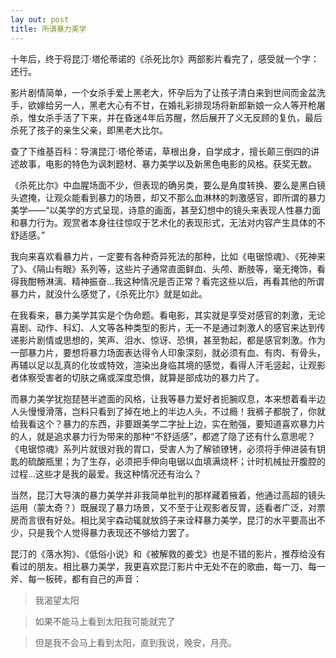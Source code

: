 ```yaml
---
lay out: post
title: 所谓暴力美学
---
```


十年后，终于将昆汀·塔伦蒂诺的《杀死比尔》两部影片看完了，感受就一个字：还行。

影片剧情简单，一个女杀手爱上黑老大，怀孕后为了让孩子清白来到世间而金盆洗手，欲嫁给另一人，黑老大心有不甘，在婚礼彩排现场将新郎新娘一众人等开枪屠杀，惟女杀手活了下来，并在昏迷4年后苏醒，然后展开了义无反顾的复仇，最后杀死了孩子的亲生父亲，即黑老大比尔。

查了下维基百科：导演昆汀·塔伦蒂诺，草根出身，自学成才，擅长颠三倒四的讲述故事，电影的特色为讽刺题材、暴力美学以及新黑色电影的风格。获奖无数。

《杀死比尔》中血腥场面不少，但表现的确另类，要么是角度转换、要么是黑白镜头遮掩，让观众能看到暴力的场景，却又不那么血淋林的刺激感官，即所谓的暴力美学——“以美学的方式呈现，诗意的画面，甚至幻想中的镜头来表现人性暴力面和暴力行为。观赏者本身往往惊叹于艺术化的表现形式，无法对内容产生具体的不舒适感。”

我向来喜欢看暴力片，一定要有各种奇异死法的那种，比如《电锯惊魂》、《死神来了》、《隔山有眼》系列等，这些片子通常直面鲜血、头颅、断肢等，毫无掩饰，看得我酣畅淋漓、精神振奋…我这种情况是否正常？看完这些以后，再看其他的所谓暴力片，就没什么感觉了，《杀死比尔》就是如此。

在我看来，暴力美学其实是个伪命题。看电影，其实就是享受对感官的刺激，无论喜剧、动作、科幻、人文等各种类型的影片，无一不是通过刺激人的感官来达到传递影片剧情或思想的，笑声、泪水、惊讶、恐惧，甚至勃起，都是感官刺激。作为一部暴力片，要想将暴力场面表达得令人印象深刻，就必须有血、有肉、有骨头，再辅以足以乱真的化妆或特效，渲染出身临其境的感觉，看得人汗毛竖起，让观影者体察受害者的切肤之痛或深度恐惧，就算是部成功的暴力片了。

而暴力美学犹抱琵琶半遮面的风格，让我等暴力爱好者扼腕叹息，本来想着看半边人头慢慢滑落，岂料只看到了掉在地上的半边人头，不过瘾！我裤子都脱了，你就给我看这个？暴力的东西，非要跟美学二字扯上边，实在勉强，要知道喜欢暴力片的人，就是追求暴力行为带来的那种“不舒适感”，都遮了隐了还有什么意思呢？《电锯惊魂》系列片就很对我的胃口，受害人为了解锁镣铐，必须将手伸进装有钥匙的硫酸瓶里；为了生存，必须把手伸向电锯以血填满烧杯；计时机械扯开腹腔的过程…这些才是我的最爱。我这种情况还有治么？

当然，昆汀大导演的暴力美学并非我简单批判的那样藏着掖着，他通过高超的镜头运用（蒙太奇？）既展现了暴力场景，又不至于让观影者反胃，适看者广泛，对票房而言很有好处。相比吴宇森动辄就放鸽子来诠释暴力美学，昆汀的水平要高出不少，只是我个人觉得暴力表现还不够给力罢了。

昆汀的《落水狗》、《低俗小说》和《被解救的姜戈》也是不错的影片，推荐给没有看过的朋友。相比暴力美学，我更喜欢昆汀影片中无处不在的歌曲，每一刀、每一斧、每一板砖，都有自己的声音：

> 我渴望太阳

> 如果不能马上看到太阳我可能就完了

> 但是我不会马上看到太阳，直到我说，晚安，月亮。

